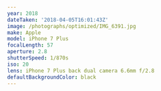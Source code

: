 ```yaml
---
year: 2018
dateTaken: '2018-04-05T16:01:43Z'
image: /photographs/optimized/IMG_6391.jpg
make: Apple
model: iPhone 7 Plus
focalLength: 57
aperture: 2.8
shutterSpeed: 1/870s
iso: 20
lens: iPhone 7 Plus back dual camera 6.6mm f/2.8
defaultBackgroundColor: black
---
```

